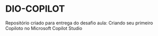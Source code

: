 # DIO-COPILOT

Repositório criado para entrega do desafio aula: Criando seu primeiro Copiloto no Microsoft Copilot Studio
